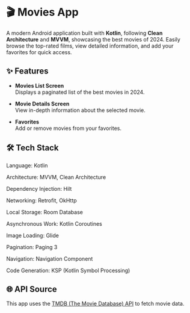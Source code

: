 # 🎬 Movies App

A modern Android application built with **Kotlin**, following **Clean Architecture** and **MVVM**, showcasing the best movies of 2024. Easily browse the top-rated films, view detailed information, and add your favorites for quick access.

## ✨ Features

- **Movies List Screen**  
  Displays a paginated list of the best movies in 2024.

- **Movie Details Screen**  
  View in-depth information about the selected movie.

- **Favorites**  
  Add or remove movies from your favorites.

## 🛠️ Tech Stack
Language: Kotlin

Architecture: MVVM, Clean Architecture

Dependency Injection: Hilt

Networking: Retrofit, OkHttp

Local Storage: Room Database

Asynchronous Work: Kotlin Coroutines

Image Loading: Glide

Pagination: Paging 3

Navigation: Navigation Component

Code Generation: KSP (Kotlin Symbol Processing)

## 🌐 API Source

This app uses the [TMDB (The Movie Database) API](https://developer.themoviedb.org/docs) to fetch movie data.
